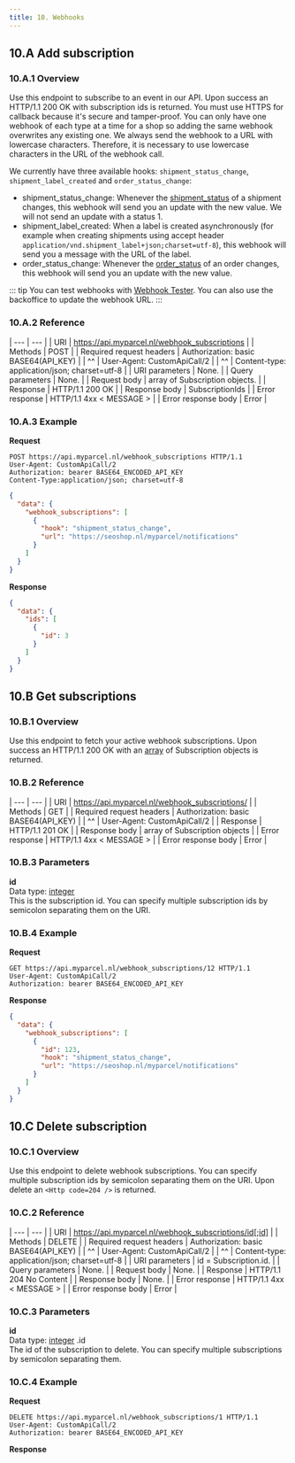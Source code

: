 ```yaml
---
title: 10. Webhooks
---
```


## 10.A Add subscription

### 10.A.1 Overview

Use this endpoint to subscribe to an event in our API. Upon success
an HTTP/1.1 200 OK with subscription ids is returned. You must use HTTPS for
callback because it's secure and tamper-proof. You can only have one webhook of
each type at a time for a shop so adding the same webhook overwrites any
existing one. We always send the webhook to a URL with lowercase characters.
Therefore, it is necessary to use lowercase characters in the URL of the webhook
call.

We currently have three available hooks: `shipment_status_change`, `shipment_label_created` and `order_status_change`:

- shipment_status_change: Whenever the [shipment_status] of a shipment changes, this webhook will send you an update with the new value. We will not send an update with a status 1.
- shipment_label_created: When a label is created asynchronously (for example when <ApiLink to="6_B_2">creating shipments</ApiLink> using accept header `application/vnd.shipment_label+json;charset=utf-8`), this webhook will send you a message with the URL of the label.
- order_status_change: Whenever the [order_status] of an order changes, this webhook will send you an update with the new value.

::: tip
You can test webhooks with [Webhook Tester](https://webhook.site/). You can also use the backoffice to update the webhook URL.
:::

### 10.A.2 Reference

| --- | --- |
| URI | https://api.myparcel.nl/webhook_subscriptions |
| Methods | POST |
| Required request headers | Authorization: basic BASE64(API_KEY) |
| ^^ | User-Agent: CustomApiCall/2 |
| ^^ | Content-type: application/json; charset=utf-8 |
| URI parameters | None. |
| Query parameters | None. |
| Request body | array of Subscription objects. |
| Response | HTTP/1.1 200 OK |
| Response body | SubscriptionIds |
| Error response | HTTP/1.1 4xx < MESSAGE > |
| Error response body | Error |

### 10.A.3 Example

**Request**

```
POST https://api.myparcel.nl/webhook_subscriptions HTTP/1.1
User-Agent: CustomApiCall/2
Authorization: bearer BASE64_ENCODED_API_KEY
Content-Type:application/json; charset=utf-8
```

```json
{
  "data": {
    "webhook_subscriptions": [
      {
        "hook": "shipment_status_change",
        "url": "https://seoshop.nl/myparcel/notifications"
      }
    ]
  }
}
```

**Response**

<Http code="200" />

```json
{
  "data": {
    "ids": [
      {
        "id": 3
      }
    ]
  }
}
```

## 10.B Get subscriptions

### 10.B.1 Overview

Use this endpoint to fetch your active webhook subscriptions. Upon success an HTTP/1.1 200 OK with an [array] of <ApiLink to="11_A">Subscription</ApiLink> objects is returned.

### 10.B.2 Reference

| --- | --- |
| URI | https://api.myparcel.nl/webhook_subscriptions/ |
| Methods | GET |
| Required request headers | Authorization: basic BASE64(API_KEY) |
| ^^ | User-Agent: CustomApiCall/2 |
| Response | HTTP/1.1 201 OK |
| Response body | array of Subscription objects |
| Error response | HTTP/1.1 4xx < MESSAGE > |
| Error response body | Error |

### 10.B.3 Parameters

**id**  
Data type: [integer]  
This is the subscription id. You can specify multiple subscription ids by semicolon separating them on the URI.

### 10.B.4 Example

**Request**

```
GET https://api.myparcel.nl/webhook_subscriptions/12 HTTP/1.1
User-Agent: CustomApiCall/2
Authorization: bearer BASE64_ENCODED_API_KEY
```

**Response**

<Http code="200" />

```json
{
  "data": {
    "webhook_subscriptions": [
      {
        "id": 123,
        "hook": "shipment_status_change",
        "url": "https://seoshop.nl/myparcel/notifications"
      }
    ]
  }
}
```

## 10.C Delete subscription

### 10.C.1 Overview

Use this endpoint to delete webhook subscriptions. You can specify multiple subscription ids by semicolon separating them on the URI. Upon delete an `<Http code=204 />` is returned.

### 10.C.2 Reference

| --- | --- |
| URI | https://api.myparcel.nl/webhook_subscriptions/id[;id] |
| Methods | DELETE |
| Required request headers | Authorization: basic BASE64(API_KEY) |
| ^^ | User-Agent: CustomApiCall/2 |
| ^^ | Content-type: application/json; charset=utf-8 |
| URI parameters | id = Subscription.id. |
| Query parameters | None. |
| Request body | None. |
| Response | HTTP/1.1 204 No Content |
| Response body | None. |
| Error response | HTTP/1.1 4xx < MESSAGE > |
| Error response body | Error |

### 10.C.3 Parameters

**id**  
Data type: [integer] .id  
The id of the subscription to delete. You can specify multiple subscriptions by semicolon separating them.

### 10.C.4 Example

**Request**

```
DELETE https://api.myparcel.nl/webhook_subscriptions/1 HTTP/1.1
User-Agent: CustomApiCall/2
Authorization: bearer BASE64_ENCODED_API_KEY
```

**Response**
<Http code="204" />

[Webhook]: /api-reference/04.data-types.html#webhook
[array]: /api-reference/04.data-types.html#array
[boolean]: /api-reference/04.data-types.html#boolean
[carrier]: /api-reference/04.data-types.html#carrier
[coordinates]: /api-reference/04.data-types.html#coordinates
[country_code]: /api-reference/04.data-types.html#country-code
[currency]: /api-reference/04.data-types.html#currency
[date]: /api-reference/04.data-types.html#date
[delivery_type]: /api-reference/04.data-types.html#delivery-type
[description]: /api-reference/04.data-types.html#description
[eori_number]: /api-reference/04.data-types.html#eori-number
[float]: /api-reference/04.data-types.html#float
[integer]: /api-reference/04.data-types.html#integer
[isic_code]: /api-reference/04.data-types.html#isic-code
[label_position]: /api-reference/04.data-types.html#label-position
[main]: /api-reference/04.data-types.html#main
[month_digit]: /api-reference/04.data-types.html#month-digit
[order_status]: /api-reference/04.data-types.html#order-status
[package_contents]: /api-reference/04.data-types.html#package-contents
[package_type]: /api-reference/04.data-types.html#package-type
[paper_size]: /api-reference/04.data-types.html#paper-size
[platform]: /api-reference/04.data-types.html#platform
[price]: /api-reference/04.data-types.html#price
[shipment_status]: /api-reference/04.data-types.html#shipment-status
[sort_order]: /api-reference/04.data-types.html#sort-order
[string]: /api-reference/04.data-types.html#string
[text]: /api-reference/04.data-types.html#text
[time]: /api-reference/04.data-types.html#time
[timestamp]: /api-reference/04.data-types.html#timestamp
[vat_number]: /api-reference/04.data-types.html#vat-number
[weekday_digit]: /api-reference/04.data-types.html#weekday-digit
[weekday_string]: /api-reference/04.data-types.html#weekday-string
